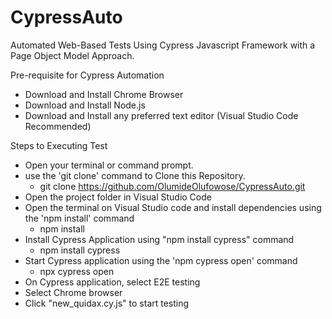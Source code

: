 # CypressAuto
 Automated Web-Based Tests Using Cypress Javascript Framework with a Page Object Model Approach.

Pre-requisite for Cypress Automation

- Download and Install Chrome Browser
- Download and Install Node.js
- Download and Install any preferred text editor (Visual Studio Code Recommended)

Steps to Executing Test
- Open your terminal or command prompt.
- use the 'git clone' command  to Clone this Repository.
  * git clone https://github.com/OlumideOlufowose/CypressAuto.git
- Open the project folder in Visual Studio Code
- Open the terminal on Visual Studio code and install dependencies using the 'npm install' command
  * npm install
- Install Cypress Application using "npm install cypress" command
  * npm install cypress
- Start Cypress application using the 'npm cypress open' command
  * npx cypress open
- On Cypress application, select E2E testing
- Select Chrome browser
- Click "new_quidax.cy.js" to start testing
